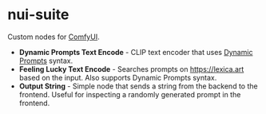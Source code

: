 # nui-suite

Custom nodes for [ComfyUI](https://github.com/comfyanonymous/ComfyUI).

- **Dynamic Prompts Text Encode** - CLIP text encoder that uses [Dynamic Prompts](https://github.com/adieyal/sd-dynamic-prompts) syntax.
- **Feeling Lucky Text Encode** - Searches prompts on https://lexica.art based on the input. Also supports Dynamic Prompts syntax.
- **Output String** - Simple node that sends a string from the backend to the frontend. Useful for inspecting a randomly generated prompt in the frontend.
